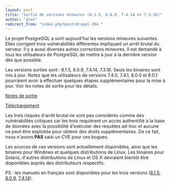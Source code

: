 ```yaml
---
layout: post
title: "Sortie de versions mineures (8.1.5, 8.0.9, 7.4.14 et 7.3.16)"
author: "gleu"
redirect_from: "index.php?post/drupal-394 "
---
```



<p></p>

<!--more-->


Le projet PostgreSQL a sorti aujourd'hui les versions mineures suivantes. Elles corrigent trois vulnérabilités différentes impliquant un arrêt brutal du serveur. Il y a aussi diverses autres corrections mineures. Il est demandé à tous les utilisateurs de PostgreSQL de mettre à jour à la dernière version dès que possible.

Les versions sorties sont : 8.1.5, 8.0.9, 7.4.14, 7.3.16. Seuls les binaires sont mis à jour. Notez que les utilisateurs de versions 7.4.0, 7.4.1, 8.0.0 et 8.0.1 pourraient avoir à effectuer quelques étapes supplémentaires pour la mise à jour. Voir les notes de sortie pour les détails.

<a href="http://docs.postgresqlfr.org/pgsql-8.1.5-fr/release.html">Notes de sortie</a>

<a href="http://www.postgresql.org/download">Téléchargement</a>

Les trois risques d'arrêt brutal ne sont pas considérés comme des vulnérabilités critiques car les trois requièrent un accès authentifié à la base de données avec la possibilité d'exécuter des requêtes ad-hoc et aucune ne peut être exploitée pour obtenir des droits supplémentaires. De ce fait, nous n'avons <strong>PAS</strong> saisi un CVE pour ces bogues.

Les sources de ces versions sont actuellement disponibles, ainsi que les binaires pour Windows et quelques distributions de Linux. Les binaires pour Solaris, d'autres distributions de Linux et OS X devraient bientôt être disponibles auprès des distributeurs respectifs.

PS : les manuels en français sont disponibles pour les trois versions (<a href="http://docs.postgresqlfr.org/pgsql-8.1.5-fr/">8.1.5</a>, <a href="http://docs.postgresqlfr.org/pgsql-8.0.9-fr/">8.0.9</a>, <a href="http://docs.postgresqlfr.org/pgsql-7.4.14-fr/">7.4.14</a>).